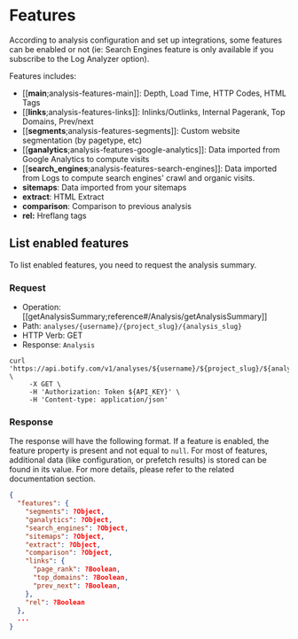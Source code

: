 # Features

According to analysis configuration and set up integrations, some features can be enabled or not (ie: Search Engines feature is only available if you subscribe to the Log Analyzer option).

Features includes:

- [[**main**;analysis-features-main]]: Depth, Load Time, HTTP Codes, HTML Tags
- [[**links**;analysis-features-links]]: Inlinks/Outlinks, Internal Pagerank, Top Domains, Prev/next
- [[**segments**;analysis-features-segments]]: Custom website segmentation (by pagetype, etc)
- [[**ganalytics**;analysis-features-google-analytics]]: Data imported from Google Analytics to compute visits
- [[**search_engines**;analysis-features-search-engines]]: Data imported from Logs to compute search engines' crawl and organic visits.
- **sitemaps**: Data imported from your sitemaps
- **extract**: HTML Extract
- **comparison**: Comparison to previous analysis
- **rel:** Hreflang tags


## List enabled features

To list enabled features, you need to request the analysis summary.

### Request

- Operation: [[getAnalysisSummary;reference#/Analysis/getAnalysisSummary]]
- Path: `analyses/{username}/{project_slug}/{analysis_slug}`
- HTTP Verb: GET
- Response: `Analysis`

```SH
curl 'https://api.botify.com/v1/analyses/${username}/${project_slug}/${analysis_slug}' \
     -X GET \
     -H 'Authorization: Token ${API_KEY}' \
     -H 'Content-type: application/json'
```

### Response

The response will have the following format.
If a feature is enabled, the feature property is present and not equal to `null`. For most of features, additional data (like configuration, or prefetch results) is stored can be found in its value. For more details, please refer to the related documentation section.

```JSON
{
  "features": {
    "segments": ?Object,
    "ganalytics": ?Object,
    "search_engines": ?Object,
    "sitemaps": ?Object,
    "extract": ?Object,
    "comparison": ?Object,
    "links": {
      "page_rank": ?Boolean,
      "top_domains": ?Boolean,
      "prev_next": ?Boolean,
    },
    "rel": ?Boolean
  },
  ...
}
```
